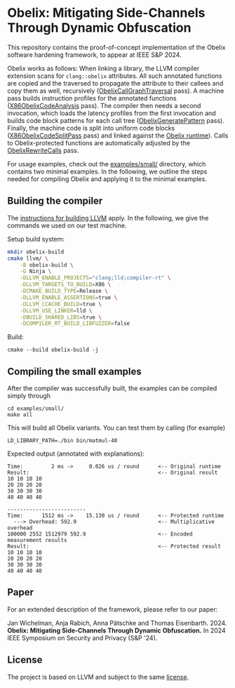 # Obelix: Mitigating Side-Channels Through Dynamic Obfuscation
This repository contains the proof-of-concept implementation of the Obelix software hardening framework, to appear at IEEE S&P 2024.

Obelix works as follows: When linking a library, the LLVM compiler extension scans for `clang::obelix` attributes. All such annotated functions are copied and the traversed to propagate the attribute to their callees and copy them as well, recursively ([ObelixCallGraphTraversal](llvm/lib/Transforms/Instrumentation/ObelixCallGraphTraversal.cpp) pass). A machine pass builds instruction profiles for the annotated functions ([X86ObelixCodeAnalysis](llvm/lib/Target/X86/X86ObelixCodeAnalysis.cpp) pass). The compiler then needs a second invocation, which loads the latency profiles from the first invocation and builds code block patterns for each call tree ([ObelixGeneratePattern](llvm/lib/Transforms/Instrumentation/ObelixGeneratePattern.cpp) pass). Finally, the machine code is split into uniform code blocks ([X86ObelixCodeSplitPass](llvm/lib/Target/X86/X86ObelixCodeSplitPass.cpp) pass) and linked against the [Obelix runtime](compiler-rt/lib/obelix/)). Calls to Obelix-protected functions are automatically adjusted by the [ObelixRewriteCalls](llvm/lib/Transforms/Instrumentation/ObelixRewriteCalls.cpp) pass.

For usage examples, check out the [examples/small/](examples/small/) directory, which contains two minimal examples. In the following, we outline the steps needed for compiling Obelix and applying it to the minimal examples.

## Building the compiler
The [instructions for building LLVM](https://llvm.org/docs/GettingStarted.html#getting-the-source-code-and-building-llvm) apply. In the following, we give the commands we used on our test machine.

Setup build system:
```bash
mkdir obelix-build
cmake llvm/ \
    -B obelix-build \
    -G Ninja \
    -DLLVM_ENABLE_PROJECTS="clang;lld;compiler-rt" \
    -DLLVM_TARGETS_TO_BUILD=X86 \
    -DCMAKE_BUILD_TYPE=Release \
    -DLLVM_ENABLE_ASSERTIONS=true \
    -DLLVM_CCACHE_BUILD=true \
    -DLLVM_USE_LINKER=lld \
    -DBUILD_SHARED_LIBS=true \
    -DCOMPILER_RT_BUILD_LIBFUZZER=false
```

Build:
```
cmake --build obelix-build -j
```


## Compiling the small examples
After the compiler was successfully built, the examples can be compiled simply through
```
cd examples/small/
make all
```

This will build all Obelix variants. You can test them by calling (for example)
```
LD_LIBRARY_PATH=./bin bin/matmul-40
```
Expected output (annotated with explanations):
```
Time:         2 ms ->     0.026 us / round      <-- Original runtime
Result:                                         <-- Original result
10 10 10 10 
20 20 20 20 
30 30 30 30 
40 40 40 40 

-------------------------
Time:      1512 ms ->    15.130 us / round      <-- Protected runtime
  ---> Overhead: 592.9                          <-- Multiplicative overhead
100000 2552 1512979 592.9                       <-- Encoded measurement results
Result:                                         <-- Protected result
10 10 10 10 
20 20 20 20 
30 30 30 30 
40 40 40 40 
```

## Paper
For an extended description of the framework, please refer to our paper:

Jan Wichelman, Anja Rabich, Anna Pätschke and Thomas Eisenbarth. 2024. **Obelix: Mitigating Side-Channels Through Dynamic Obfuscation.** In 2024 IEEE Symposium on Security and Privacy (S&P '24).

## License
The project is based on LLVM and subject to the same [license](LICENSE.TXT).
